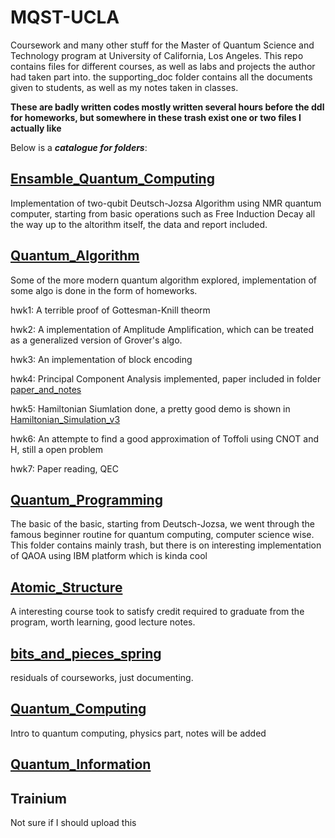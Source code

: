 # MQST-UCLA
Coursework and many other stuff for the Master of Quantum Science and Technology program at University of California, Los Angeles. This repo contains files for different courses, as well as labs and projects the author had taken part into. the supporting_doc folder contains all the documents given to students, as well as my notes taken in classes. 

**These are badly written codes mostly written several hours before the ddl for homeworks, but somewhere in these trash exist one or two files I actually like**

Below is a ***catalogue for folders***:

## [Ensamble_Quantum_Computing](ensamble_quantum_computing)

Implementation of two-qubit Deutsch-Jozsa Algorithm using NMR quantum computer, starting from basic operations such as Free Induction Decay all the way up to the altorithm itself, the data and report included.

## [Quantum_Algorithm](quantum_algorithm)

Some of the more modern quantum algorithm explored, implementation of some algo is done in the form of homeworks.

hwk1: A terrible proof of Gottesman-Knill theorm

hwk2: A implementation of Amplitude Amplification, which can be treated as a generalized version of Grover's algo.

hwk3: An implementation of block encoding

hwk4: Principal Component Analysis implemented, paper included in folder [paper_and_notes](quantum_algorithm/hwk4/paper_and_notes)

hwk5: Hamiltonian Siumlation done, a pretty good demo is shown in [Hamiltonian_Simulation_v3](quantum_algorithm/hwk5/Hamiltonian_Simulation_v3.ipynb)

hwk6: An attempte to find a good approximation of Toffoli using CNOT and H, still a open problem

hwk7: Paper reading, QEC


## [Quantum_Programming](quantum_programming)

The basic of the basic, starting from Deutsch-Jozsa, we went through the famous beginner routine for quantum computing, computer science wise. This folder contains mainly trash, but there is on interesting implementation of QAOA using IBM platform which is kinda cool

## [Atomic_Structure](atomic_structure)

A interesting course took to satisfy credit required to graduate from the program, worth learning, good lecture notes.

## [bits_and_pieces_spring](bits_and_pieces_spring)

residuals of courseworks, just documenting.

## [Quantum_Computing](quantum_computing)

Intro to quantum computing, physics part, notes will be added


## [Quantum_Information](quantum_information)

## Trainium

Not sure if I should upload this